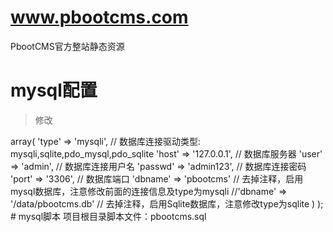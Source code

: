 # www.pbootcms.com
PbootCMS官方整站静态资源

# mysql配置
> 修改
<?php
/**
 * 主数据库连接参数，未配置的参数使用框架惯性配置
 * 如果修改为mysql数据库，请同时修改type和dbname两个参数
 */
return array(

    'database' => array(

        'type' => 'mysqli', // 数据库连接驱动类型: mysqli,sqlite,pdo_mysql,pdo_sqlite

        'host' => '127.0.0.1', // 数据库服务器

        'user' => 'admin', // 数据库连接用户名

        'passwd' => 'admin123', // 数据库连接密码

        'port' => '3306', // 数据库端口

        'dbname' => 'pbootcms' // 去掉注释，启用mysql数据库，注意修改前面的连接信息及type为mysqli

        //'dbname' => '/data/pbootcms.db' // 去掉注释，启用Sqlite数据库，注意修改type为sqlite
    )

);

# mysql脚本
项目根目录脚本文件：pbootcms.sql



